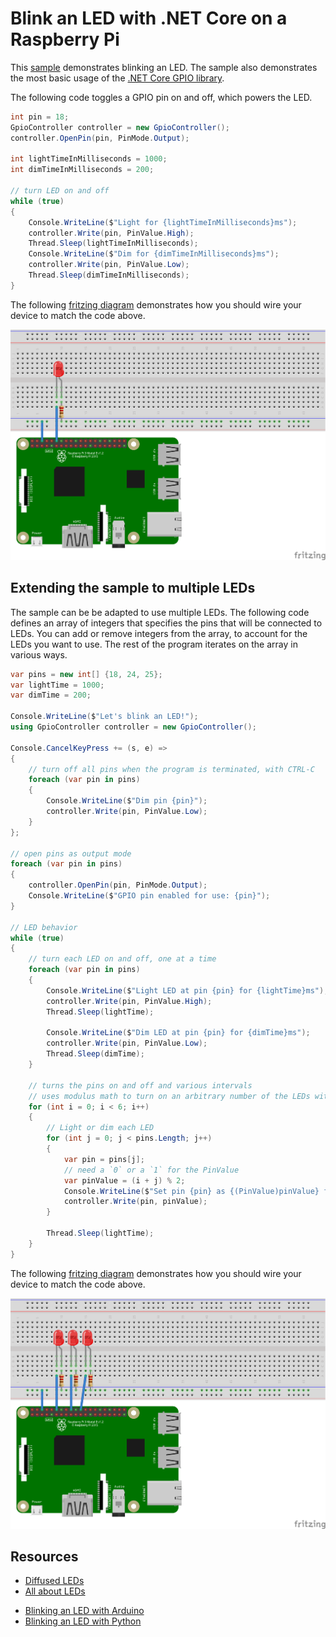 # Blink an LED with .NET Core on a Raspberry Pi

This [sample](Program.cs) demonstrates blinking an LED. The sample also demonstrates the most basic usage of the [.NET Core GPIO library](https://www.nuget.org/packages/System.Device.Gpio).

The following code toggles a GPIO pin on and off, which powers the LED.

```csharp
int pin = 18;
GpioController controller = new GpioController();
controller.OpenPin(pin, PinMode.Output);

int lightTimeInMilliseconds = 1000;
int dimTimeInMilliseconds = 200;

// turn LED on and off
while (true)
{
    Console.WriteLine($"Light for {lightTimeInMilliseconds}ms");
    controller.Write(pin, PinValue.High);
    Thread.Sleep(lightTimeInMilliseconds);
    Console.WriteLine($"Dim for {dimTimeInMilliseconds}ms");
    controller.Write(pin, PinValue.Low);
    Thread.Sleep(dimTimeInMilliseconds); 
}
```

The following [fritzing diagram](rpi-led.fzz) demonstrates how you should wire your device to match the code above.

![Raspberry Pi Breadboard diagram](rpi-led_bb.png)

## Extending the sample to multiple LEDs

The sample can be be adapted to use multiple LEDs. The following code defines an array of integers that specifies the pins that will be connected to LEDs. You can add or remove integers from the array, to account for the LEDs you want to use. The rest of the program iterates on the array in various ways.

```csharp
var pins = new int[] {18, 24, 25};
var lightTime = 1000;
var dimTime = 200;

Console.WriteLine($"Let's blink an LED!");
using GpioController controller = new GpioController();

Console.CancelKeyPress += (s, e) =>
{
    // turn off all pins when the program is terminated, with CTRL-C
    foreach (var pin in pins)
    {
        Console.WriteLine($"Dim pin {pin}");
        controller.Write(pin, PinValue.Low);
    }
};

// open pins as output mode
foreach (var pin in pins)
{
    controller.OpenPin(pin, PinMode.Output);
    Console.WriteLine($"GPIO pin enabled for use: {pin}");
}

// LED behavior
while (true)
{
    // turn each LED on and off, one at a time
    foreach (var pin in pins)
    {
        Console.WriteLine($"Light LED at pin {pin} for {lightTime}ms");
        controller.Write(pin, PinValue.High);
        Thread.Sleep(lightTime);

        Console.WriteLine($"Dim LED at pin {pin} for {dimTime}ms");
        controller.Write(pin, PinValue.Low);
        Thread.Sleep(dimTime);
    }

    // turns the pins on and off and various intervals
    // uses modulus math to turn on an arbitrary number of the LEDs with each iteration
    for (int i = 0; i < 6; i++)
    {
        // Light or dim each LED
        for (int j = 0; j < pins.Length; j++)
        {
            var pin = pins[j];
            // need a `0` or a `1` for the PinValue
            var pinValue = (i + j) % 2;
            Console.WriteLine($"Set pin {pin} as {(PinValue)pinValue} for {lightTime}ms");
            controller.Write(pin, pinValue);
        }

        Thread.Sleep(lightTime);
    }
}
```

The following [fritzing diagram](rpi-led-multiple.fzz) demonstrates how you should wire your device to match the code above.

![Raspberry Pi Breadboard diagram](rpi-led-multiple_bb.png)

## Resources

* [Diffused LEDs](https://www.adafruit.com/product/297)
* [All about LEDs](https://learn.adafruit.com/all-about-leds)
- [Blinking an LED with Arduino](https://learn.adafruit.com/adafruit-arduino-lesson-2-leds/blinking-the-led)
- [Blinking an LED with Python](https://learn.adafruit.com/blinking-an-led-with-beaglebone-black/writing-a-program)